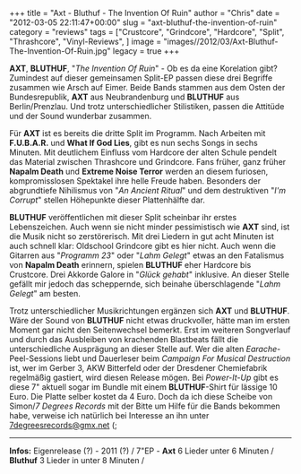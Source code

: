 +++
title = "Axt - Bluthuf - The Invention Of Ruin"
author = "Chris"
date = "2012-03-05 22:11:47+00:00"
slug = "axt-bluthuf-the-invention-of-ruin"
category = "reviews"
tags = ["Crustcore", "Grindcore", "Hardcore", "Split", "Thrashcore", "Vinyl-Reviews", ]
image = "images//2012/03/Axt-Bluthuf-The-Invention-Of-Ruin.jpg"
legacy = true
+++

**AXT**, **BLUTHUF**, "_The Invention Of Ruin_" - Ob es da eine Korelation gibt? Zumindest auf dieser gemeinsamen Split-EP passen diese drei Begriffe zusammen wie Arsch auf Eimer. Beide Bands stammen aus dem Osten der Bundesrepublik, **AXT** aus Neubrandenburg und **BLUTHUF** aus Berlin/Prenzlau. Und trotz unterschiedlicher Stilistiken, passen die Attitüde und der Sound wunderbar zusammen.

Für **AXT** ist es bereits die dritte Split im Programm. Nach Arbeiten mit **F.U.B.A.R.** und **What If God Lies**, gibt es nun sechs Songs in sechs Minuten. Mit deutlichem Einfluss vom Hardcore der alten Schule pendelt das Material zwischen Thrashcore und Grindcore. Fans früher, ganz früher **Napalm Death** und **Extreme Noise Terror** werden an diesem furiosen, kompromisslosen Spektakel ihre helle Freude haben. Besonders der abgrundtiefe Nihilismus von "_An Ancient Ritual_" und dem destruktiven "_I'm Corrupt_" stellen Höhepunkte dieser Plattenhälfte dar.

**BLUTHUF** veröffentlichen mit dieser Split scheinbar ihr erstes Lebenszeichen. Auch wenn sie nicht minder pessimistisch wie **AXT** sind, ist die Musik nicht so zerstörerisch. Mit drei Liedern in gut acht Minuten ist auch schnell klar: Oldschool Grindcore gibt es hier nicht. Auch wenn die Gitarren aus "_Programm 23_" oder "_Lahm Gelegt_" etwas an den Fatalismus von **Napalm Death** erinnern, spielen **BLUTHUF** eher Hardcore bis Crustcore. Drei Akkorde Galore in "_Glück gehabt_" inklusive. An dieser Stelle gefällt mir jedoch das scheppernde, sich beinahe überschlagende "_Lahm Gelegt_" am besten.

Trotz unterschiedlicher Musikrichtungen ergänzen sich **AXT** und **BLUTHUF**. Wäre der Sound von **BLUTHUF** nicht etwas druckvoller, hätte man im ersten Moment gar nicht den Seitenwechsel bemerkt. Erst im weiteren Songverlauf und durch das Ausbleiben von krachenden Blastbeats fällt die unterschiedliche Ausprägung an dieser Stelle auf. Wer die alten _Earache_-Peel-Sessions liebt und Dauerleser beim _Campaign For Musical Destruction_ ist, wer im Gerber 3, AKW Bitterfeld oder der Dresdener Chemiefabrik regelmäßig gastiert, wird diesen Release mögen. Bei _Power-It-Up_ gibt es diese 7" aktuell sogar im Bundle mit einem **BLUTHUF**-Shirt für lässige 10 Euro. Die Platte selber kostet da 4 Euro. Doch da ich diese Scheibe von Simon/_7 Degrees Records_ mit der Bitte um Hilfe für die Bands bekommen habe, verweise ich natürlich bei Interesse an ihn unter <a href="mailto:7degreesrecords@gmx.net">7degreesrecords@gmx.net</a> (;



---
**Infos:**
Eigenrelease (?) - 2011 (?) / 
7"EP - **Axt** 6 Lieder unter 6 Minuten / **Bluthuf** 3 Lieder in unter 8 Minuten / 
